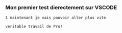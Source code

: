 ### Mon premier test dierectement sur VSCODE
`1 maintenant je vais pouvoir aller plus vite`
``` 
veritable travail de Pro!

```